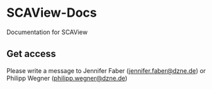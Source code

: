 # SCAView-Docs
Documentation for SCAView


## Get access
Please write a message to Jennifer Faber (jennifer.faber@dzne.de) or Philipp Wegner (philipp.wegner@dzne.de)
